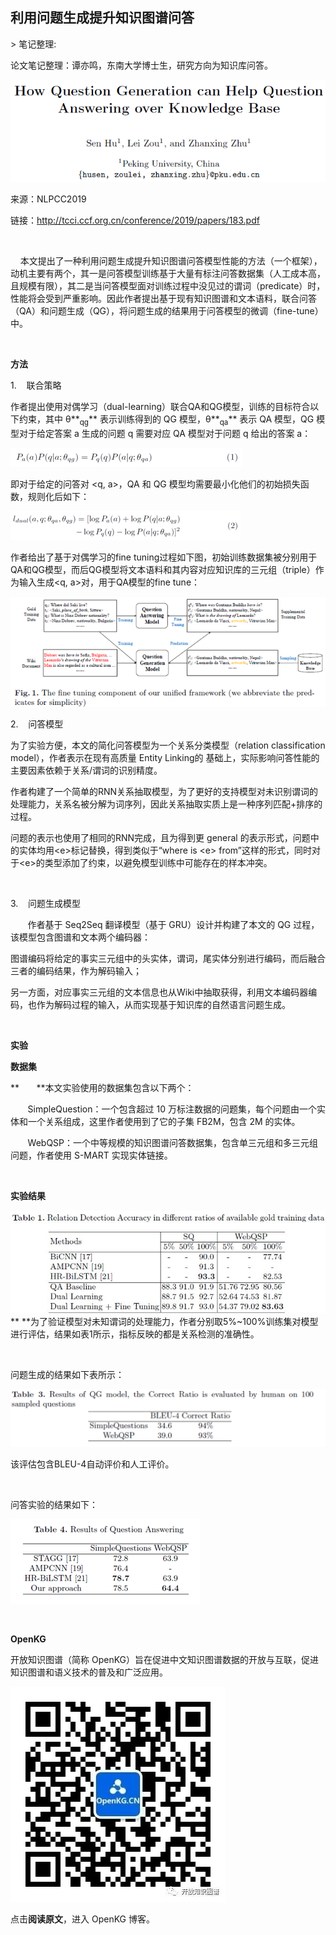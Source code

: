 
## 利用问题生成提升知识图谱问答

&gt; 笔记整理: 

论文笔记整理：谭亦鸣，东南大学博士生，研究方向为知识库问答。

![](img/利用问题生成提升知识图谱问答.md_1.png)

来源：NLPCC2019

链接：http://tcci.ccf.org.cn/conference/2019/papers/183.pdf

           

    本文提出了一种利用问题生成提升知识图谱问答模型性能的方法（一个框架），动机主要有两个，其一是问答模型训练基于大量有标注问答数据集（人工成本高，且规模有限），其二是当问答模型面对训练过程中没见过的谓词（predicate）时，性能将会受到严重影响。因此作者提出基于现有知识图谱和文本语料，联合问答（QA）和问题生成（QG），将问题生成的结果用于问答模型的微调（fine-tune）中。

           

**方法**

1.    联合策略

作者提出使用对偶学习（dual-learning）联合QA和QG模型，训练的目标符合以下约束，其中 θ**<sub>qg</sub>** 表示训练得到的 QG 模型，θ**<sub>qa</sub>** 表示 QA 模型，QG 模型对于给定答案 a 生成的问题 q 需要对应 QA 模型对于问题 q 给出的答案 a：

![](img/利用问题生成提升知识图谱问答.md_2.png)

即对于给定的问答对 &lt;q, a&gt;，QA 和 QG 模型均需要最小化他们的初始损失函数，规则化后如下：

![](img/利用问题生成提升知识图谱问答.md_3.png)

作者给出了基于对偶学习的fine tuning过程如下图，初始训练数据集被分别用于QA和QG模型，而后QG模型将文本语料和其内容对应知识库的三元组（triple）作为输入生成&lt;q, a&gt;对，用于QA模型的fine tune：

![](img/利用问题生成提升知识图谱问答.md_4.png)



2.    问答模型

为了实验方便，本文的简化问答模型为一个关系分类模型（relation classification model），作者表示在现有高质量 Entity Linking的 基础上，实际影响问答性能的主要因素依赖于关系/谓词的识别精度。

作者构建了一个简单的RNN关系抽取模型，为了更好的支持模型对未识别谓词的处理能力，关系名被分解为词序列，因此关系抽取实质上是一种序列匹配+排序的过程。

问题的表示也使用了相同的RNN完成，且为得到更 general 的表示形式，问题中的实体均用&lt;e&gt;标记替换，得到类似于“where is &lt;e&gt; from”这样的形式，同时对于&lt;e&gt;的类型添加了约束，以避免模型训练中可能存在的样本冲突。

 

3.    问题生成模型

       作者基于 Seq2Seq 翻译模型（基于 GRU）设计并构建了本文的 QG 过程，该模型包含图谱和文本两个编码器：

图谱编码将给定的事实三元组中的头实体，谓词，尾实体分别进行编码，而后融合三者的编码结果，作为解码输入；

另一方面，对应事实三元组的文本信息也从Wiki中抽取获得，利用文本编码器编码，也作为解码过程的输入，从而实现基于知识库的自然语言问题生成。

 

**实验**

**数据集**

**       **本文实验使用的数据集包含以下两个：

       SimpleQuestion：一个包含超过 10 万标注数据的问题集，每个问题由一个实体和一个关系组成，这里作者使用到了它的子集 FB2M，包含 2M 的实体。

       WebQSP：一个中等规模的知识图谱问答数据集，包含单三元组和多三元组问题，作者使用 S-MART 实现实体链接。

 

**实验结果**

![](img/利用问题生成提升知识图谱问答.md_5.png)** **为了验证模型对未知谓词的处理能力，作者分别取5%~100%训练集对模型进行评估，结果如表1所示，指标反映的都是关系检测的准确性。

 

问题生成的结果如下表所示：

![](img/利用问题生成提升知识图谱问答.md_6.png)

该评估包含BLEU-4自动评价和人工评价。

 

问答实验的结果如下：

![](img/利用问题生成提升知识图谱问答.md_7.png)

 



**OpenKG**



开放知识图谱（简称 OpenKG）旨在促进中文知识图谱数据的开放与互联，促进知识图谱和语义技术的普及和广泛应用。

![](img/利用问题生成提升知识图谱问答.md_8.jpeg)

点击**阅读原文**，进入 OpenKG 博客。
